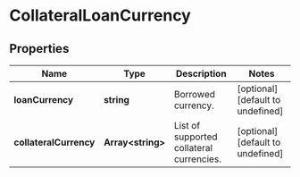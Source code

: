 # CollateralLoanCurrency

## Properties

Name | Type | Description | Notes
------------ | ------------- | ------------- | -------------
**loanCurrency** | **string** | Borrowed currency. | [optional] [default to undefined]
**collateralCurrency** | **Array&lt;string&gt;** | List of supported collateral currencies. | [optional] [default to undefined]

